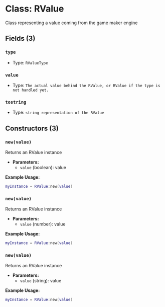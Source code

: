 # Class: RValue

Class representing a value coming from the game maker engine

## Fields (3)

### `type`

- Type: `RValueType`

### `value`

- Type: `The actual value behind the RValue, or RValue if the type is not handled yet.`

### `tostring`

- Type: `string representation of the RValue`

## Constructors (3)

### `new(value)`

Returns an RValue instance

- **Parameters:**
  - `value` (boolean): value

**Example Usage:**
```lua
myInstance = RValue:new(value)
```

### `new(value)`

Returns an RValue instance

- **Parameters:**
  - `value` (number): value

**Example Usage:**
```lua
myInstance = RValue:new(value)
```

### `new(value)`

Returns an RValue instance

- **Parameters:**
  - `value` (string): value

**Example Usage:**
```lua
myInstance = RValue:new(value)
```

